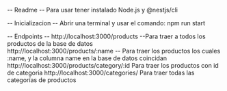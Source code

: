 -- Readme --
Para usar tener instalado Node.js y @nestjs/cli

-- Inicializacion --
Abrir una terminal y usar el comando: npm run start

-- Endpoints -- 
http://localhost:3000/products   --Para traer a todos los productos de la base de datos <br>
http://localhost:3000/products/:name -- Para traer los productos los cuales :name, y la columna name en la base de datos coincidan
http://localhost:3000/products/category/:id Para traer los productos con id de categoria
http://localhost:3000/categories/ Para traer todas las categorías de productos
